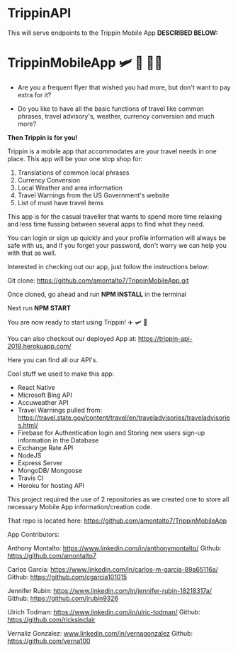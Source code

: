 # TrippinAPI

This will serve endpoints to the Trippin Mobile App **DESCRIBED BELOW:**

# TrippinMobileApp 🛩 🚂 🚎🚢 

- Are you a frequent flyer that wished you had more, but don't want to pay extra for it?

- Do you like to have all the basic functions of travel like common phrases, travel advisory's, weather, currency conversion and much more?

**Then Trippin is for you!**

Trippin is a mobile app that accommodates are your travel needs in one place. This app will be your one stop shop for: 
1. Translations of common local phrases
2. Currency Conversion
3. Local Weather and area information
4. Travel Warnings from the US Government's website
5. List of must have travel items

This app is for the casual traveller that wants to spend more time relaxing and less time fussing between several apps to find what they need.

You can login or sign up quickly and your profile information will always be safe with us, and if you forget your password, don't worry we can help you with that as well.

Interested in checking out our app, just follow the instructions below:

Git clone: https://github.com/amontalto7/TrippinMobileApp.git

Once cloned, go ahead and run **NPM INSTALL** in the terminal

Next run **NPM START**

You are now ready to start using Trippin! ✈️ 🛩 🛫 

You can also checkout our deployed App at: https://trippin-api-2019.herokuapp.com/

Here you can find all our API's. 


Cool stuff we used to make this app:
- React Native
- Microsoft Bing API
- Accuweather API
- Travel Warnings pulled from: https://travel.state.gov/content/travel/en/traveladvisories/traveladvisories.html/
- Firebase for Authentication login and Storing new users sign-up information in the Database
- Exchange Rate API
- NodeJS
- Express Server
- MongoDB/ Mongoose
- Travis CI
- Heroku for hosting API


This project required the use of 2 repositories as we created one to store all necessary Mobile App information/creation code.


That repo is located here: https://github.com/amontalto7/TrippinMobileApp


App Contributors:

Anthony Montalto: https://www.linkedin.com/in/anthonymontalto/ Github: https://github.com/amontalto7

Carlos Garcia: https://www.linkedin.com/in/carlos-m-garcia-89a65116a/ Github: https://github.com/cgarcia101015

Jennifer Rubin: https://www.linkedin.com/in/jennifer-rubin-18218317a/ Github: https://github.com/jrubin9326

Ulrich Todman: https://www.linkedin.com/in/ulric-todman/ Github: https://github.com/ricksinclair

Vernaliz Gonzalez: www.linkedin.com/in/vernagonzalez Github: https://github.com/verna100

